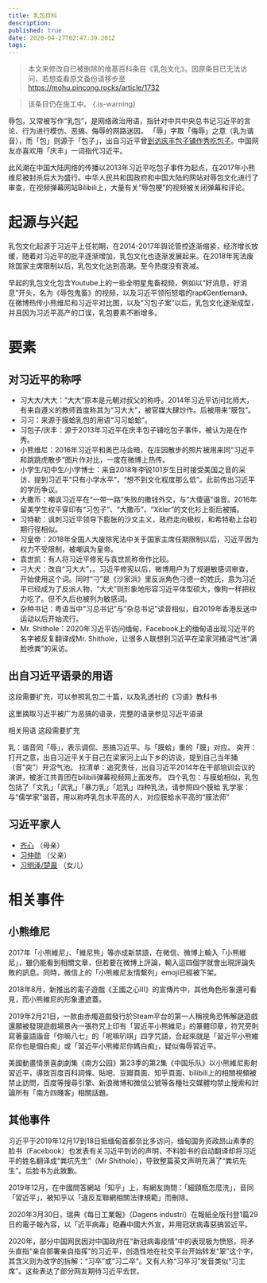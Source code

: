 ```yaml
---
title: 乳包百科
description: 
published: true
date: 2020-04-27T02:47:39.201Z
tags: 
---
```


> 本文来修改自已被删除的维基百科条目《乳包文化》。因原条目已无法访问，若想查看原文备份请移步至 https://mohu.pincong.rocks/article/1732

> 该条目仍在施工中。
{.is-warning}

辱包，又常被写作“乳包”，是网络政治用语，指针对中共中央总书记习近平的言论、行为进行模仿、恶搞、侮辱的网路迷因。 「辱」字取「侮辱」之意（乳为谐音），而「包」则源于「包子」，出自习近平曾[到访庆丰包子铺作秀吃包子](https://zh.wikipedia.org/zh-hans/習近平吃包子事件)。中国网友亦喜欢用「庆丰」一词指代习近平。

此风潮在中国大陆网络的传播以2013年习近平吃包子事件为起点，在2017年小熊维尼被封杀后大为盛行。中华人民共和国政府和中国大陆的网站对辱包文化进行了审查，在视频弹幕网站Bilibili上，大量有关“辱包梗”的视频被关闭弹幕和评论。

# 起源与兴起



乳包文化起源于习近平上任初期，在2014-2017年舆论管控逐渐缩紧，经济增长放缓，随着对习近平的批平逐渐增加，乳包文化也逐渐发展起来。在2018年宪法废除国家主席限制以后，乳包文化达到高潮。至今热度没有衰减。

早起的乳包文化包含Youtube上的一些全明星鬼畜视频，例如以“好消息，好消息”开头，名为《辱包鬼畜》的视频，以及习近平领衔怒唱的rap《Gentleman》。在微博热传小熊维尼和习近平对比图，以及“习包子案”以后，乳包文化逐渐成型，并且因为习近平高产的口误，乳包要素不断增多。

# 要素



## 对习近平的称呼

- 习大大/大大：“大大”原本是元朝对叔父的称呼。2014年习近平访问北师大，有来自遵义的教师首度称其为“习大大”，被官媒大肆炒作。后被用来“膜包”。
- 习习：来源于膜蛤乳包的用语“习习蛤蛤”。
- 习包子/庆丰：源于2013年习近平在庆丰包子铺吃包子事件，被认为是在作秀。
- 小熊维尼：2016年习近平和奥巴马会晤，在庄园散步的照片被用来同“习近平和跳跳虎散步”图片作对比，一度在微博上热传。
- 小学生/初中生/小学博士：来自2018年李锐101岁生日时接受美国之音的采访，提到习近平“只有小学水平”，“想不到文化程度那么低”。此前传出习近平的学历争议。
- 大撒币：嘲讽习近平在“一带一路”失败的撒钱外交，与“大傻逼”谐音。2016年留美学生权平穿印有“习包子”、“大撒币”、“Xitler”的文化衫上街后被捕。
- 习特勒：讽刺习近平领导下膨胀的沙文主义，政府走向极权，和希特勒上台初期行径相似。
- 习皇帝：2018年全国人大废除宪法中关于国家主席任期限制以后，习近平因为权力不受限制，被嘲讽为皇帝。
- 袁世凯：有人将习近平修宪与袁世凯称帝作比较。
- 刁大犬：改自“习大大”，。习近平修宪以后，微博用户为了规避敏感词审查，开始使用这个词。同时“刁”是《沙家浜》里反派角色刁德一的姓氏，意为习近平已经成为了反派人物，“大犬”则形象地形容习近平体型硕大，像狗一样把权力吃了。但不久后也被列为敏感词。 
- 杂种书记：粤语当中“习总书记”与“杂总书记”读音相似，自2019年香港反送中运动以后开始流行。
- Mr. Shithole：2020年习近平访问缅甸，Facebook上的缅甸语出现习近平的名字被反复翻译成Mr. Shithole，让很多人联想到习近平在梁家河捅沼气池“满脸喷粪”的采访。

## 出自习近平语录的用语
这段需要扩充，可以参照乳包二十篇，以及乳透社的《习语》教科书



这里摘取习近平被广为恶搞的语录，完整的语录参见习近平语录

相关用语
这段需要扩充



乳：谐音同「辱」，表示调侃、恶搞习近平。与「膜蛤」重的「膜」对应。
突开：打开之意，出自习近平关于自己在梁家河上山下乡的访谈，提到自己当年捅（音“突”）开沼气池。
拉清单：追究责任，出自习近平2014年在干部培训会议的演讲，被浙江共青团在bilibili弹幕视频网上面发布。
四个乳包：与膜蛤相似，乳包包括了「文乳」「武乳」「暴力乳」「尬乳」四种乳法，请参照四个膜蛤
乳学家：与“儒学家”谐音，用以称呼乳包水平高的人，对应膜蛤水平高的“膜法师”

## 习近平家人
- [齐心](/encyclopedia-winnica/qi-xin) （母亲）
- [习仲勋](/encyclopedia-winnica/xi-zhong-xun) （父亲）
- [习明泽/楚晨](/encyclopedia-winnica/xi-ming-ze) （女儿）

# 相关事件

## 小熊维尼
2017年「小熊維尼」、「維尼熊」等亦成新禁語，在微信、微博上輸入「小熊維尼」，雖仍能看到相關文章，但若要在微博上評論，輸入這四個字就會出現評論失敗的訊息。同時，微信上的「小熊維尼友情繫列」emoji已經被下架。

2018年8月，新推出的電子遊戲《王國之心III》的宣傳片中，其他角色形象還可看見，而小熊維尼的形象遭遮蓋。

2019年2月21日，一款由赤燭遊戲發行於Steam平台的第一人稱視角恐怖解謎遊戲還願被發現遊戲場景內一張符咒上印有「習近平小熊維尼」的篆體印章，符咒旁則寫著臺語諧音「你嘛八七」的「呢嘛叭唭」四字咒語，合起來就是「習近平小熊維尼你也是個白痴」或「習近平小熊維尼你媽白痴」，疑似侮辱習近平。

美國動畫情景喜劇劇集《南方公园》第23季的第2集《中国乐队》以小熊維尼影射習近平，導致百度百科詞條、貼吧、豆瓣頁面、知乎頁面、bilibili上的相關視頻被禁止訪問，百度等搜尋引擎、新浪微博和微信公號等各種社交媒體均禁止搜索和討論所有「南方四賤客」相關話題。


## 其他事件
习近平于2019年12月17到18日抵缅甸首都奈比多访问，缅甸国务资政昂山素季的脸书（Facebook）也发表有关习近平到访的声明，不料脸书的自动翻译却将习近平的姓名翻译成“粪坑先生”（Mr Shithole），导致整篇英文声明充满了“粪坑先生”。后脸书为此致歉。

2019年12月，在中國問答網站「知乎」上，有網友詢問：「細頸瓶怎麼洗」，音同「習近平」，被知乎以「違反互聯網相關法律規範」而刪除。

2020年3月30日，瑞典《每日工業報》（Dagens industri）在報紙全版刊登1篇29日的電子報內容，以「近平病毒」砲轟中國大外宣，并用冠狀病毒惡搞習近平。

2020年，部分中国网民因对中国政府在“新冠病毒疫情”中的表现极为愤怒，将矛头直指“亲自部署亲自指挥”的习近平，创造性地在社交平台开始转发“翠”这个字，其含义则为改字的拆解：“习卒”或“习二卒”。又有人称“习卒习”发音类似“习主席”。这些表达了部分网友期待习近平去世。